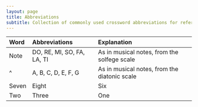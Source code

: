 ```yaml
---
layout: page
title: Abbreviations
subtitle: Collection of commonly used crossword abbreviations for reference
---
```


| Word | Abbreviations | Explanation |
| :------ |:--- | :--- |
| Note | DO, RE, MI, SO, FA, LA, TI | As in musical notes, from the solfege scale |
| ^| A, B, C, D, E, F, G | As in musical notes, from the diatonic scale |
| Seven | Eight | Six |
| Two | Three | One |
